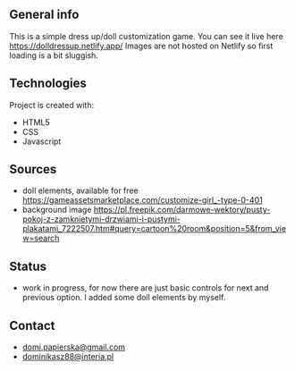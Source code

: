 ## General info
This is a simple dress up/doll customization game. You can see it live here https://dolldressup.netlify.app/
Images are not hosted on Netlify so first loading is a bit sluggish. 


## Technologies
Project is created with:
* HTML5
* CSS
* Javascript


## Sources
* doll elements, available for free https://gameassetsmarketplace.com/customize-girl_-type-0-401
* background image https://pl.freepik.com/darmowe-wektory/pusty-pokoj-z-zamknietymi-drzwiami-i-pustymi-plakatami_7222507.htm#query=cartoon%20room&position=5&from_view=search 

## Status
* work in progress, for now there are just basic controls for next and previous option. I added some doll elements by myself. 

## Contact
* domi.papierska@gmail.com
* dominikasz88@interia.pl
